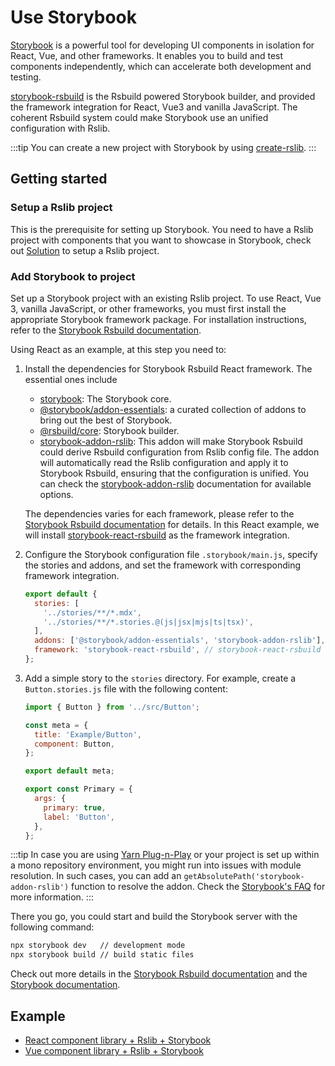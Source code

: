 

# Use Storybook

[Storybook](https://storybook.js.org/) is a powerful tool for developing UI components in isolation for React, Vue, and other frameworks. It enables you to build and test components independently, which can accelerate both development and testing.

[storybook-rsbuild](https://github.com/rspack-contrib/storybook-rsbuild) is the Rsbuild powered Storybook builder, and provided the framework integration for React, Vue3 and vanilla JavaScript. The coherent Rsbuild system could make Storybook use an unified configuration with Rslib.

:::tip
You can create a new project with Storybook by using [create-rslib](/guide/start/quick-start.md#creating-an-rslib-project).
:::

## Getting started

### Setup a Rslib project

This is the prerequisite for setting up Storybook. You need to have a Rslib project with components that you want to showcase in Storybook, check out [Solution](/guide/solution/index.md) to setup a Rslib project.

### Add Storybook to project

Set up a Storybook project with an existing Rslib project. To use React, Vue 3, vanilla JavaScript, or other frameworks, you must first install the appropriate Storybook framework package. For installation instructions, refer to the [Storybook Rsbuild documentation](https://storybook.rsbuild.rs/guide/framework.html).

Using React as an example, at this step you need to:

1. Install the dependencies for Storybook Rsbuild React framework. The essential ones include

   * [storybook](https://www.npmjs.com/package/storybook): The Storybook core.
   * [@storybook/addon-essentials](https://www.npmjs.com/package/@storybook/addon-essentials): a curated collection of addons to bring out the best of Storybook.
   * [@rsbuild/core](https://www.npmjs.com/package/@rsbuild/core): Storybook builder.
   * [storybook-addon-rslib](https://www.npmjs.com/package/storybook-addon-rslib): This addon will make Storybook Rsbuild could derive Rsbuild configuration from Rslib config file.
     The addon will automatically read the Rslib configuration and apply it to Storybook Rsbuild, ensuring that the configuration is unified. You can check the [storybook-addon-rslib](https://storybook.rsbuild.rs/guide/integrations/rslib.html) documentation for available options.

   The dependencies varies for each framework, please refer to the [Storybook Rsbuild documentation](https://storybook.rsbuild.rs/guide/framework.html) for details. In this React example, we will install [storybook-react-rsbuild](https://www.npmjs.com/package/storybook-react-rsbuild) as the framework integration.

2. Configure the Storybook configuration file `.storybook/main.js`, specify the stories and addons, and set the framework with corresponding framework integration.

   ```js title=".storybook/main.js"
   export default {
     stories: [
       '../stories/**/*.mdx',
       '../stories/**/*.stories.@(js|jsx|mjs|ts|tsx)',
     ],
     addons: ['@storybook/addon-essentials', 'storybook-addon-rslib'],
     framework: 'storybook-react-rsbuild', // storybook-react-rsbuild for example
   };
   ```

3. Add a simple story to the `stories` directory. For example, create a `Button.stories.js` file with the following content:

   ```js title="stories/Button.stories.js"
   import { Button } from '../src/Button';

   const meta = {
     title: 'Example/Button',
     component: Button,
   };

   export default meta;

   export const Primary = {
     args: {
       primary: true,
       label: 'Button',
     },
   };
   ```

:::tip
In case you are using [Yarn Plug-n-Play](https://yarnpkg.com/features/pnp) or your project is set up within a mono repository environment, you might run into issues with module resolution. In such cases, you can add an `getAbsolutePath('storybook-addon-rslib')` function to resolve the addon. Check the [Storybook's FAQ](https://storybook.js.org/docs/faq#how-do-i-fix-module-resolution-in-special-environments) for more information.
:::

There you go, you could start and build the Storybook server with the following command:

```bash
npx storybook dev   // development mode
npx storybook build // build static files
```

Check out more details in the [Storybook Rsbuild documentation](https://storybook.rsbuild.rs/) and the [Storybook documentation](https://storybook.js.org/docs/react/get-started/introduction).

## Example

* [React component library + Rslib + Storybook](https://github.com/rspack-contrib/storybook-rsbuild/tree/main/sandboxes/rslib-react-component)
* [Vue component library + Rslib + Storybook](https://github.com/rspack-contrib/storybook-rsbuild/tree/main/sandboxes/rslib-vue3-component)
